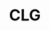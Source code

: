 ---
title: CLG
crosslinks:
- leagueoflegends
- TeamSolomid
- lol
- place
- Cloud9
- AngryCLGFans
- Competitiveoverwatch
- Suffering
- Team_Liquid
- minnesotavikings
- CSeventVODs
- LoLeventVoDs
- funny
- legaladvice
- mylittlepony
- Humanity
- nonononoyes
- DotA2
- gatekeeping
---